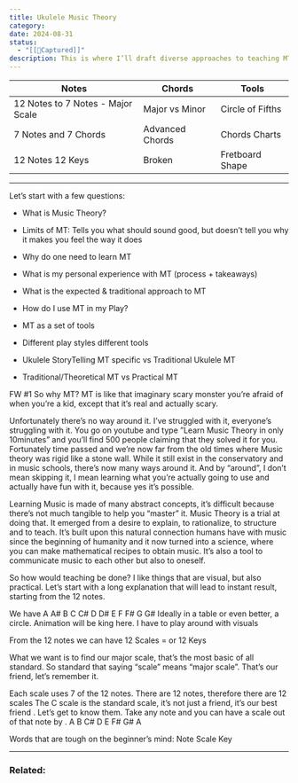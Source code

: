 ```yaml
---
title: Ukulele Music Theory
category: 
date: 2024-08-31
status:
  - "[[📝Captured]]"
description: This is where I’ll draft diverse approaches to teaching MT. I need to do more research to find the best way to teach the most useful.
---
```



| Notes                             | Chords          | Tools            |
| --------------------------------- | --------------- | ---------------- |
| 12 Notes to 7 Notes - Major Scale | Major vs Minor  | Circle of Fifths |
| 7 Notes and 7 Chords              | Advanced Chords | Chords Charts    |
| 12 Notes 12 Keys                  | Broken          | Fretboard Shape  |

---

Let’s start with a few questions: 
- What is Music Theory?
- Limits of MT: Tells you what should sound good, but doesn’t tell you why it makes you feel the way it does

- Why do one need to learn MT
- What is my personal experience with MT (process + takeaways)
- What is the expected & traditional approach to MT 
- How do I use MT in my Play?
- MT as a set of tools
- Different play styles different tools
- Ukulele StoryTelling MT specific vs Traditional Ukulele MT
- Traditional/Theoretical MT vs Practical MT


FW #1
So why MT? MT is like that imaginary scary monster you’re afraid of when you’re a kid, except that it’s real and actually scary.

Unfortunately there’s no way around it. I’ve struggled with it, everyone’s struggling with it. You go on youtube and type ”Learn Music Theory in only 10minutes” and you’ll find 500 people claiming that they solved it for you. Fortunately time passed and we’re now far from the old times where Music theory was rigid like a stone wall. While it still exist in the conservatory and in music schools, there’s now many ways around it. And by “around”, I don’t mean skipping it, I mean learning what you’re actually going to use and actually have fun with it, because yes it’s possible.



Learning Music is made of many abstract concepts, it’s difficult because there’s not much tangible to help you “master” it. Music Theory is a trial at doing that. It emerged from a desire to explain, to rationalize, to structure and to teach. It’s built upon this natural connection humans have with music since the beginning of humanity and it now turned into a science, where you can make mathematical recipes to obtain music. It’s also a tool to communicate music to each other but also to oneself.


So how would teaching be done? I like things that are visual, but also practical. Let’s start with a long explanation that will lead to instant result, starting from the 12 notes. 

We have A A# B C C# D D# E F F# G G#
Ideally in a table or even better, a circle.
Animation will be king here. I have to play around with visuals

From the 12 notes we can have 12 Scales = or 12 Keys

What we want is to find our major scale, that’s the most basic of all standard. So standard that saying “scale” means “major scale”. That’s our friend, let’s remember it.

Each scale uses 7 of the 12 notes. 
There are 12 notes, therefore there are 12 scales
The C scale is the standard scale, it’s not just a friend, it’s our best friend
. Let’s get to know them.
Take any note and you can have a scale out of that note by . 
A B C# D E F# G# A





Words that are tough on the beginner’s mind:
Note
Scale
Key






---
### Related: